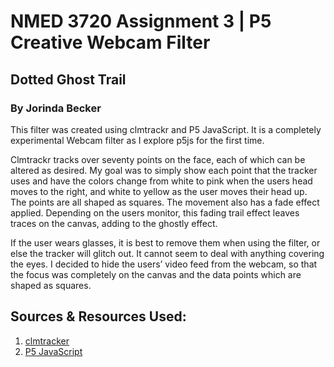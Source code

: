 # NMED 3720 Assignment 3 | P5 Creative Webcam Filter

## Dotted Ghost Trail 
### By Jorinda Becker 

This filter was created using clmtrackr and P5 JavaScript. It is a completely experimental Webcam filter as I explore p5js for the first time. 

Clmtrackr tracks over seventy points on the face, each of which can be altered as desired.
My goal was to simply show each point that the tracker uses and have the colors change from white to pink when the users head moves to the right, 
and white to yellow as the user moves their head up. The points are all shaped as squares. 
The movement also has a fade effect applied. Depending on the users monitor, this fading trail effect leaves traces on the canvas, adding to the ghostly effect.

If the user wears glasses, it is best to remove them when using the filter, or else the tracker will glitch out. It cannot seem to deal with anything covering the eyes. 
I decided to hide the users’ video feed from the webcam, so that the focus was completely on the canvas and the data points which are shaped as squares. 

## Sources & Resources Used:

1. [clmtracker](https://github.com/auduno/clmtrackr)
2. [P5 JavaScript](https://p5js.org/) 

